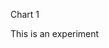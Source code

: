 Chart 1

This is an experiment 

<div id="chart1"></div>
<script> 
var chart = c3.generate({

data: {
// iris data from R
columns: [
['data1', 10],
['data2', 17],
['data3', 31],
],

type : 'pie',
}

bindto: '#chart1'

}); 
<script>


This is to see if I can make text appear below a chart
